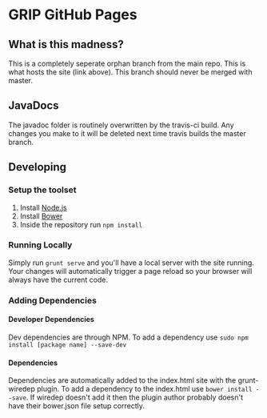 # GRIP GitHub Pages

## What is this madness?
This is a completely seperate orphan branch from the main repo.
This is what hosts the site (link above).
This branch should never be merged with master.

## JavaDocs
The javadoc folder is routinely overwritten by the travis-ci build.
Any changes you make to it will be deleted next time travis builds the master branch.


## Developing

### Setup the toolset

 1. Install [Node.js](http://nodejs.org/)
 2. Install [Bower](http://bower.io/)
 3. Inside the repository run `npm install`

### Running Locally

Simply run `grunt serve` and you'll have a local server with the site running.
Your changes will automatically trigger a page reload so your browser will always have the current code.

### Adding Dependencies

#### Developer Dependencies

Dev dependencies are through NPM. To add a dependency use `sudo npm install [package name] --save-dev`

#### Dependencies

Dependencies are automatically added to the index.html site with the grunt-wiredep plugin.
To add a dependency to the index.html use `bower install --save`. If wiredep doesn't add it
then the plugin author probably doesn't have their bower.json file setup correctly.
